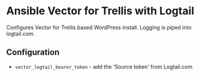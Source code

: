 # Ansible Vector for Trellis with Logtail

Configures Vector for Trellis based WordPress install. Logging is piped into logtail.com.

## Configuration

- `vector_logtail_bearer_token` - add the 'Source token' from Logtail.com
